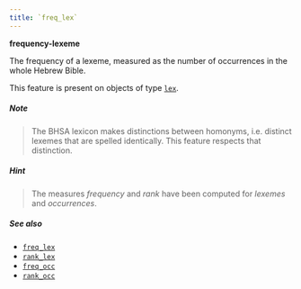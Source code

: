 ```yaml
---
title: `freq_lex`
---
```


**frequency-lexeme**

The frequency of a lexeme, measured as the number of occurrences in the whole Hebrew Bible.

This feature is present on objects of type
[`lex`](otype.md).

##### Note
> The BHSA lexicon makes distinctions between homonyms, i.e. distinct lexemes that are spelled identically.
This feature respects that distinction.

##### Hint
> The measures *frequency* and *rank* have been computed for *lexemes* and *occurrences*.
    
##### See also
 
* [`freq_lex`](freq_lex.md)
* [`rank_lex`](rank_lex.md)
* [`freq_occ`](freq_occ.md)
* [`rank_occ`](rank_occ.md)


